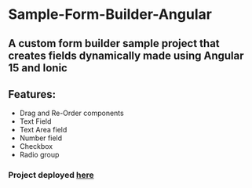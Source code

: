 # Sample-Form-Builder-Angular

## A custom form builder sample project that creates fields dynamically made using Angular 15 and Ionic


## Features:
* Drag and Re-Order components
* Text Field
* Text Area field
* Number field
* Checkbox
* Radio group

### Project deployed [here](https://82b78bed.sample-form-builder-angular.pages.dev/home)
